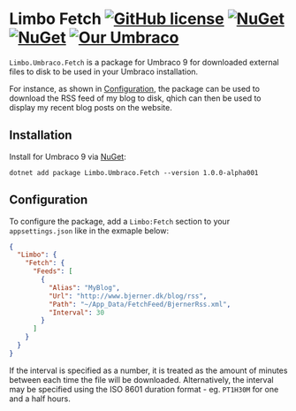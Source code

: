 # Limbo Fetch  [![GitHub license](https://img.shields.io/badge/license-MIT-blue.svg)](LICENSE.md) [![NuGet](https://img.shields.io/nuget/v/Limbo.Umbraco.Fetch.svg)](https://www.nuget.org/packages/Limbo.Umbraco.Fetch) [![NuGet](https://img.shields.io/nuget/dt/Limbo.Umbraco.Fetch.svg)](https://www.nuget.org/packages/Limbo.Umbraco.Fetch) [![Our Umbraco](https://img.shields.io/badge/our-umbraco-%233544B1)](https://our.umbraco.com/packages/backoffice-extensions/limbo-fetch/)

`Limbo.Umbraco.Fetch` is a package for Umbraco 9 for downloaded external files to disk to be used in your Umbraco installation.

For instance, as shown in [Configuration](#configuration), the package can be used to download the RSS feed of my blog to disk, qhich can then be used to display my recent blog posts on the website.

## Installation

Install for Umbraco 9 via [NuGet](https://www.nuget.org/packages/Limbo.Umbraco.Fetch/1.0.0-alpha001):

```
dotnet add package Limbo.Umbraco.Fetch --version 1.0.0-alpha001
```

## Configuration

To configure the package, add a `Limbo:Fetch` section to your `appsettings.json` like in the exmaple below:

```json
{
  "Limbo": {
    "Fetch": {
      "Feeds": [
        {
          "Alias": "MyBlog",
          "Url": "http://www.bjerner.dk/blog/rss",
          "Path": "~/App_Data/FetchFeed/BjernerRss.xml",
          "Interval": 30
        }
      ]
    }
  }
}
```

If the interval is specified as a number, it is treated as the amount of minutes between each time the file will be downloaded. Alternatively, the interval may be specified using the ISO 8601 duration format - eg. `PT1H30M` for one and a half hours.
